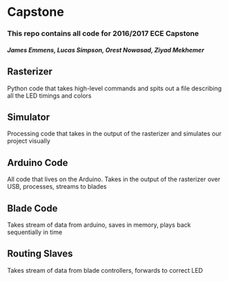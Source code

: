 # Capstone #

### This repo contains all code for 2016/2017 ECE Capstone ###

##### James Emmens, Lucas Simpson, Orest Nowasad, Ziyad Mekhemer #####



## Rasterizer ##
Python code that takes high-level commands and spits out a file describing all the LED timings and colors

## Simulator ##
Processing code that takes in the output of the rasterizer and simulates our project visually

## Arduino Code ##
All code that lives on the Arduino. Takes in the output of the rasterizer over USB, processes, streams to blades

## Blade Code ##
Takes stream of data from arduino, saves in memory, plays back sequentially in time

## Routing Slaves ##
Takes stream of data from blade controllers, forwards to correct LED

